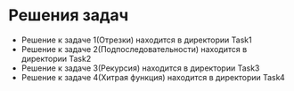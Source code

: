 # Решения задач
- Решение к задаче 1(Отрезки) находится в директории Task1
- Решение к задаче 2(Подпоследовательности) находится в директории Task2
- Решение к задаче 3(Рекурсия) находится в директории Task3
- Решение к задаче 4(Хитрая функция) находится в директории Task4

